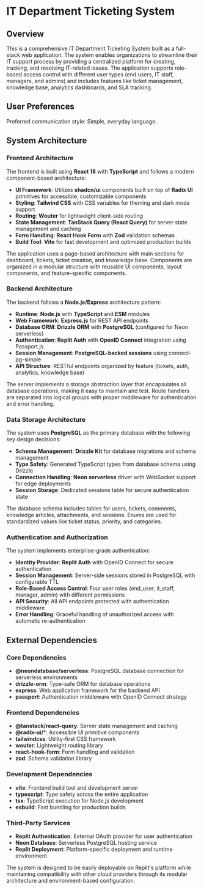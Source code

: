 # IT Department Ticketing System

## Overview

This is a comprehensive IT Department Ticketing System built as a full-stack web application. The system enables organizations to streamline their IT support process by providing a centralized platform for creating, tracking, and resolving IT-related issues. The application supports role-based access control with different user types (end users, IT staff, managers, and admins) and includes features like ticket management, knowledge base, analytics dashboards, and SLA tracking.

## User Preferences

Preferred communication style: Simple, everyday language.

## System Architecture

### Frontend Architecture
The frontend is built using **React 18** with **TypeScript** and follows a modern component-based architecture:

- **UI Framework**: Utilizes **shadcn/ui** components built on top of **Radix UI** primitives for accessible, customizable components
- **Styling**: **Tailwind CSS** with CSS variables for theming and dark mode support
- **Routing**: **Wouter** for lightweight client-side routing
- **State Management**: **TanStack Query (React Query)** for server state management and caching
- **Form Handling**: **React Hook Form** with **Zod** validation schemas
- **Build Tool**: **Vite** for fast development and optimized production builds

The application uses a page-based architecture with main sections for dashboard, tickets, ticket creation, and knowledge base. Components are organized in a modular structure with reusable UI components, layout components, and feature-specific components.

### Backend Architecture
The backend follows a **Node.js/Express** architecture pattern:

- **Runtime**: **Node.js** with **TypeScript** and **ESM** modules
- **Web Framework**: **Express.js** for REST API endpoints
- **Database ORM**: **Drizzle ORM** with **PostgreSQL** (configured for Neon serverless)
- **Authentication**: **Replit Auth** with **OpenID Connect** integration using Passport.js
- **Session Management**: **PostgreSQL-backed sessions** using connect-pg-simple
- **API Structure**: RESTful endpoints organized by feature (tickets, auth, analytics, knowledge base)

The server implements a storage abstraction layer that encapsulates all database operations, making it easy to maintain and test. Route handlers are separated into logical groups with proper middleware for authentication and error handling.

### Data Storage Architecture
The system uses **PostgreSQL** as the primary database with the following key design decisions:

- **Schema Management**: **Drizzle Kit** for database migrations and schema management
- **Type Safety**: Generated TypeScript types from database schema using Drizzle
- **Connection Handling**: **Neon serverless** driver with WebSocket support for edge deployments
- **Session Storage**: Dedicated sessions table for secure authentication state

The database schema includes tables for users, tickets, comments, knowledge articles, attachments, and sessions. Enums are used for standardized values like ticket status, priority, and categories.

### Authentication and Authorization
The system implements enterprise-grade authentication:

- **Identity Provider**: **Replit Auth** with OpenID Connect for secure authentication
- **Session Management**: Server-side sessions stored in PostgreSQL with configurable TTL
- **Role-Based Access Control**: Four user roles (end_user, it_staff, manager, admin) with different permissions
- **API Security**: All API endpoints protected with authentication middleware
- **Error Handling**: Graceful handling of unauthorized access with automatic re-authentication

## External Dependencies

### Core Dependencies
- **@neondatabase/serverless**: PostgreSQL database connection for serverless environments
- **drizzle-orm**: Type-safe ORM for database operations
- **express**: Web application framework for the backend API
- **passport**: Authentication middleware with OpenID Connect strategy

### Frontend Dependencies
- **@tanstack/react-query**: Server state management and caching
- **@radix-ui/***: Accessible UI primitive components
- **tailwindcss**: Utility-first CSS framework
- **wouter**: Lightweight routing library
- **react-hook-form**: Form handling and validation
- **zod**: Schema validation library

### Development Dependencies
- **vite**: Frontend build tool and development server
- **typescript**: Type safety across the entire application
- **tsx**: TypeScript execution for Node.js development
- **esbuild**: Fast bundling for production builds

### Third-Party Services
- **Replit Authentication**: External OAuth provider for user authentication
- **Neon Database**: Serverless PostgreSQL hosting service
- **Replit Deployment**: Platform-specific deployment and runtime environment

The system is designed to be easily deployable on Replit's platform while maintaining compatibility with other cloud providers through its modular architecture and environment-based configuration.